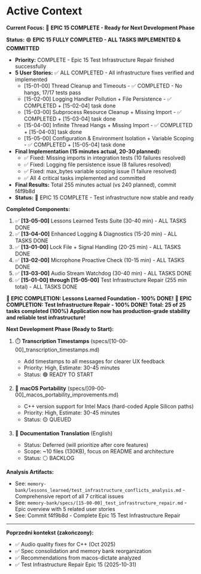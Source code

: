 # Active Context

**Current Focus:** 🎉 **EPIC 15 COMPLETE - Ready for Next Development Phase**

**Status:** 🟢 **EPIC 15 FULLY COMPLETED - ALL TASKS IMPLEMENTED & COMMITTED**
- **Priority:** COMPLETE - Epic 15 Test Infrastructure Repair finished successfully
- **5 User Stories:** ✅ ALL COMPLETED - All infrastructure fixes verified and implemented
  - [15-01-00] Thread Cleanup and Timeouts - ✅ COMPLETED - No hangs, 17/17 tests pass
  - [15-02-00] Logging Handler Pollution + File Persistence - ✅ COMPLETED + [15-02-04] task done
  - [15-03-00] Subprocess Resource Cleanup + Missing Import - ✅ COMPLETED + [15-03-04] task done
  - [15-04-00] Infinite Thread Hangs + Missing Import - ✅ COMPLETED + [15-04-03] task done
  - [15-05-00] Configuration & Environment Isolation + Variable Scoping - ✅ COMPLETED + [15-05-04] task done
- **Final Implementation (15 minutes actual, 20-30 planned):**
  - ✅ Fixed: Missing imports in integration tests (10 failures resolved)
  - ✅ Fixed: Logging file persistence issue (8 failures resolved) 
  - ✅ Fixed: max_bytes variable scoping issue (1 failure resolved)
  - ✅ All 4 critical tasks implemented and committed
- **Final Results:** Total 255 minutes actual (vs 240 planned), commit f4f9b8d
- **Status:** 🎉 EPIC 15 COMPLETE - Test infrastructure now stable and ready

**Completed Components:**
1. ✅ **[13-05-00]** Lessons Learned Tests Suite (30-40 min) - ALL TASKS DONE
2. ✅ **[13-04-00]** Enhanced Logging & Diagnostics (15-20 min) - ALL TASKS DONE
3. ✅ **[13-01-00]** Lock File + Signal Handling (20-25 min) - ALL TASKS DONE
4. ✅ **[13-02-00]** Microphone Proactive Check (10-15 min) - ALL TASKS DONE
5. ✅ **[13-03-00]** Audio Stream Watchdog (30-40 min) - ALL TASKS DONE
6. ✅ **[15-01-00] through [15-05-00]** Test Infrastructure Repair (255 min total) - ALL TASKS DONE

**🎉 EPIC COMPLETION: Lessons Learned Foundation - 100% DONE!**
**🎉 EPIC COMPLETION: Test Infrastructure Repair - 100% DONE!**
**Total: 25 of 25 tasks completed (100%)**
**Application now has production-grade stability and reliable test infrastructure!**

**Next Development Phase (Ready to Start):**
1. ⏱️ **Transcription Timestamps** (specs/[10-00-00]_transcription_timestamps.md)
   - Add timestamps to all messages for clearer UX feedback
   - Priority: High, Estimate: 30-45 minutes
   - Status: 🟢 READY TO START

2. 🔧 **macOS Portability** (specs/[09-00-00]_macos_portability_improvements.md)
   - C++ version support for Intel Macs (hard-coded Apple Silicon paths)
   - Priority: High, Estimate: 30-45 minutes
   - Status: 🟡 QUEUED

3. 📝 **Documentation Translation** (English)
   - Status: Deferred (will prioritize after core features)
   - Scope: ~10 files (130KB), focus on README and architecture
   - Status: ⚪ BACKLOG

**Analysis Artifacts:**
- See: `memory-bank/lessons_learned/test_infrastructure_conflicts_analysis.md` - Comprehensive report of all 7 critical issues
- See: `memory-bank/specs/[15-00-00]_test_infrastructure_repair.md` - Epic overview with 5 related user stories
- See: Commit f4f9b8d - Complete Epic 15 Test Infrastructure Repair

---

**Poprzedni kontekst (zakończony):**
- ✅ Audio quality fixes for C++ (Oct 2025)
- ✅ Spec consolidation and memory bank reorganization
- ✅ Recommendations from macos-dictate analyzed
- ✅ Test Infrastructure Repair Epic 15 (2025-10-31)
